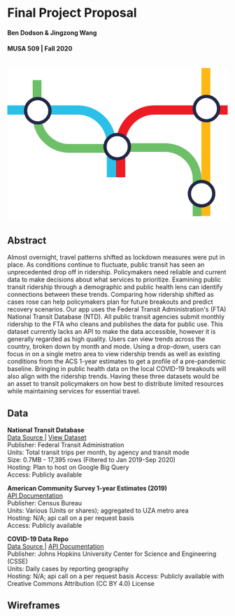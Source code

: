# Final Project Proposal
#### Ben Dodson & Jingzong Wang
#### MUSA 509 | Fall 2020
<br>

<img src="https://github.com/MUSA-509/final-project-jingzong-ben/blob/master/Images/logo.png"/>

## Abstract
Almost overnight, travel patterns shifted as lockdown measures were put in place. As conditions continue to fluctuate, public transit has seen an unprecedented drop off in ridership. Policymakers need reliable and current data to make decisions about what services to prioritize. Examining public transit ridership through a demographic and public health lens can identify connections between these trends. Comparing how ridership shifted as cases rose can help policymakers plan for future breakouts and predict recovery scenarios. Our app uses the Federal Transit Administration's (FTA) National Transit Database (NTD). All public transit agencies submit monthly ridership to the FTA who cleans and publishes the data for public use. This dataset currently lacks an API to make the data accessible, however it is generally regarded as high quality. Users can view trends across the country, broken down by month and mode. Using a drop-down, users can focus in on a single metro area to view ridership trends as well as existing conditions from the ACS 1-year estimates to get a profile of a pre-pandemic baseline. Bringing in public health data on the local COVID-19 breakouts will also align with the ridership trends. Having these three datasets would be an asset to transit policymakers on how best to distribute limited resources while maintaining services for essential travel.

## Data
<b>National Transit Database</b> 
<br> <a href="https://www.transit.dot.gov/ntd/data-product/monthly-module-adjusted-data-release"> Data Source </a> | <a href="https://github.com/MUSA-509/final-project-jingzong-ben/blob/master/Data/NTD_ridership.csv"> View Dataset </a>
<br> Publisher: Federal Transit Administration
<br> Units: Total transit trips per month, by agency and transit mode
<br> Size: 0.7MB - 17,395 rows (Filtered to Jan 2019-Sep 2020)
<br> Hosting: Plan to host on Google Big Query
<br> Access: Publicly available 

<b>American Community Survey 1-year Estimates (2019)</b> 
<br> <a href="https://www.census.gov/data/developers/data-sets/acs-1year.html"> API Documentation </a>
<br> Publisher: Census Bureau
<br> Units: Various (Units or shares); aggregated to UZA metro area
<br> Hosting: N/A; api call on a per request basis
<br> Access: Publicly available

<b>COVID-19 Data Repo</b>
<br> <a href="https://github.com/CSSEGISandData/COVID-19"> Data Source </a> | <a href="https://pipedream.com/@pravin/http-api-for-latest-covid-19-data-p_G6CLVM/edit"> API Documentation </a>
<br> Publisher: Johns Hopkins University Center for Science and Engineering (CSSE)
<br> Units: Daily cases by reporting geography
<br> Hosting: N/A; api call on a per request basis
Access: Publicly available with Creative Commons Attribution (CC BY 4.0) License

## Wireframes